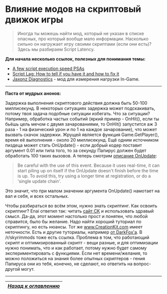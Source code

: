 # Влияние модов на скриптовый движок игры

> Иногда ты можешь найти мод, который не указан в списке опасных, про который вообще мало информации. Насколько сильно он нагружает игру своими скриптами (если они есть)? Здесь мы разбираем Script Latency.

**Для начала несколько ссылок, полезных для понимания темы:**

+ [A few script execution speed PSAs](https://www.reddit.com/r/skyrimmods/comments/4omjly/a_few_script_execution_speed_psas/)
+ [Script Lag: How to tell if you have it and how to fix it](https://forums.nexusmods.com/index.php?/topic/1596198-script-lag-how-to-tell-if-you-have-it-and-how-to-fix-it/)
+ [Jaxonz Diagnostics](http://www.nexusmods.com/skyrim/mods/62346/) - мод для измерения нагрузки In-Game.

------

**Паста от мудрых анонов:**

Задержка выполнения скриптового действия должна быть 50-100 миллисекунд. В некоторых ситуациях задержка может подскакивать, потому твоя задача подобные ситуации избегать. Что за ситуации? Например, обработка частых событий (яркий пример - OnHit(), если ты бьёшь цель мечом с двумя зачарованиями, то OnHit() запустится аж 3 раза - 1 на физический урон и по 1 на каждое зачарование), что может вызвать скачок задержки. Жрущей является функция Game.GetPlayer(), время её выполнения - около 20 миллисекунд. Ещё одним источником пиздеца может стать OnUpdate() - если добрый кодер поставит аргумент 0.01 или типа того, то за секунду Папирус должен будет обработать 100 таких вызовов. А теперь смотрим [описание OnUpdate](http://www.creationkit.com/index.php?title=OnUpdate_(Papyrus)):

> Be careful with the use of this event. Because it uses real-time, it can start piling up on itself if the OnUpdate doesn't finish before the time is up. To avoid this, try using a longer time at registration, or do a 'single update chain'.

Это значит, что при малом значении аргумента OnUpdate() намотает на вал и себя, и всех остальных.

Чтобы разбираться во всём этом, нужно знать скриптинг. Как освоить скриптинг? Enai ответил так: читать [сайт CK](http://www.creationkit.com/index.php?title=Category:Papyrus) и использовать здравый смысл. Да-да, этот момент настолько прост и понятен, что любой справится, было бы желание. Надо найти хороший туториал по скриптингу, но есть нюансы. Тот же www.CreationKit.com имеет неточности. Есть и другие туториалы, например [от DarkFox'а](http://www.darkfox127.co.uk/resources.html). В /r/skyrimmods тоже есть ссылка. Проблема в том, что работающий скрипт и оптимизированный скрипт - вещи разные, и для оптимизации нужно понимать, что и как работает, потому нужно будет самому экспериментировать с функциями. Если нет времени/желания, то можно положиться на знания более опытных скриптеров - гения Папируса они из тебя, конечно, не сделают, но ответить на вопрос-другой могут.

------

|[*Назад к оглавлению*](../01_Оглавление.md)|
|:---:|
